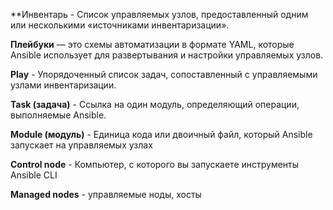 **Инвентарь - Список управляемых узлов, предоставленный одним или несколькими «источниками инвентаризации».

**Плейбуки** — это схемы автоматизации в формате YAML, которые Ansible использует для развертывания и настройки управляемых узлов.

**Play** - Упорядоченный список задач, сопоставленный с управляемыми узлами инвентаризации.

**Task (задача)** - Ссылка на один модуль, определяющий операции, выполняемые Ansible.

**Module (модуль)** - Единица кода или двоичный файл, который Ansible запускает на управляемых узлах

**Control node** - Компьютер, с которого вы запускаете инструменты Ansible CLI

**Managed nodes** - управляемые ноды, хосты

